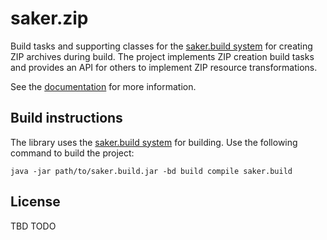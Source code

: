 # saker.zip

Build tasks and supporting classes for the [saker.build system](https://saker.build) for creating ZIP archives during build. The project implements ZIP creation build tasks and provides an API for others to implement ZIP resource transformations.

See the [documentation](https://saker.build/saker.zip/doc/) for more information.

## Build instructions

The library uses the [saker.build system](https://saker.build) for building. Use the following command to build the project:

```
java -jar path/to/saker.build.jar -bd build compile saker.build
```

## License

TBD TODO